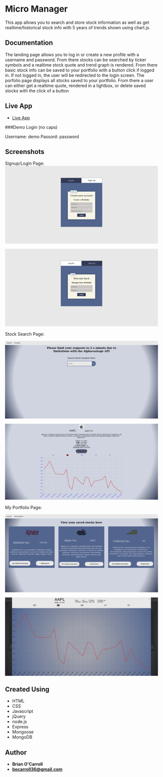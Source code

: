 # Micro Manager

This app allows you to search and store stock information as well as get realtime/historical stock info 
with 5 years of trends shown using chart.js.

## Documentation
The landing page allows you to log in or create a new profile with a username and password. From there 
stocks can be searched by ticker symbols and a realtime stock quote and trend graph is rendered. From there
basic stock info can be saved to your portfolio with a button click if logged in. If not logged in, the user
will be redirected to the login screen. The porfolio page displays all stocks saved to your portfolio. From there
a user can either get a realtime quote, rendered in a lightbox, or delete saved stocks with the click of a button

## Live App 

- [Live App](https://micro-manager.herokuapp.com)

###Demo Login (no caps)

Username: demo
Passord: password

## Screenshots
Signup/Login Page:
![Signup tab](images/signup.png)

![Login tab](images/login.png)

Stock Search Page:

![search page 1](images/stocksearch1.png)

![search page 2](images/stocksearch2.png)

My Portfolio Page:

![My Portfolio page 1](images/myportfolio1.png)

![My Portfolio page 2](images/myportfolio2.png)

## Created Using

* HTML
* CSS
* Javascript
* jQuery
* node.js
* Express
* Mongoose
* MongoDB


## Author

* **Brian O'Carroll** 
* **bocarroll36@gmail.com**
